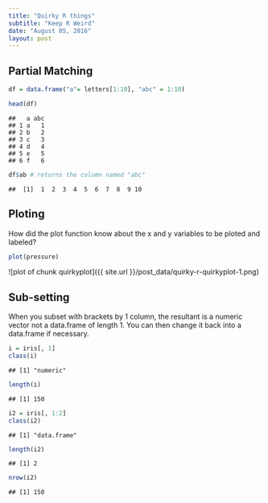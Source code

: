```yaml
---
title: "Quirky R things"
subtitle: "Keep R Weird"
date: "August 05, 2016"
layout: post
---
```

  



## Partial Matching

```r
df = data.frame("a"= letters[1:10], "abc" = 1:10)

head(df)
```

```
##   a abc
## 1 a   1
## 2 b   2
## 3 c   3
## 4 d   4
## 5 e   5
## 6 f   6
```

```r
df$ab # returns the column named "abc"
```

```
##  [1]  1  2  3  4  5  6  7  8  9 10
```

## Ploting

How did the plot function know about the x and y variables to be ploted and labeled?

```r
plot(pressure)
```

![plot of chunk quirkyplot]({{ site.url }}/post_data/quirky-r-quirkyplot-1.png)

## Sub-setting

When you subset with brackets by 1 column, the resultant is a numeric vector not a data.frame of length 1. You can then change it back into a data.frame if necessary.


```r
i = iris[, 1]
class(i)
```

```
## [1] "numeric"
```

```r
length(i)
```

```
## [1] 150
```

```r
i2 = iris[, 1:2]
class(i2)
```

```
## [1] "data.frame"
```

```r
length(i2)
```

```
## [1] 2
```

```r
nrow(i2)
```

```
## [1] 150
```

